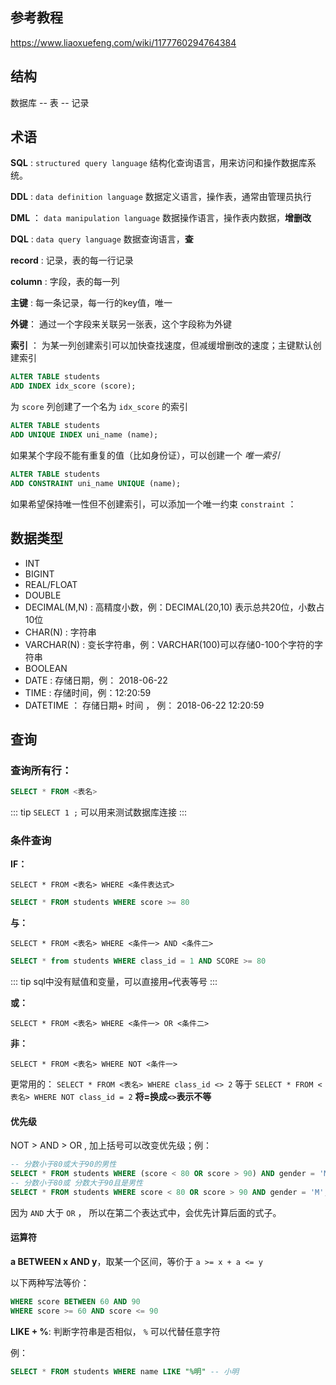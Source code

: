 ## 参考教程

https://www.liaoxuefeng.com/wiki/1177760294764384

## 结构

数据库 -- 表 -- 记录

## 术语

**SQL** : `structured query language` 结构化查询语言，用来访问和操作数据库系统。

**DDL** : `data definition language` 数据定义语言，操作表，通常由管理员执行

**DML** ： `data manipulation language` 数据操作语言，操作表内数据，**增删改** 

**DQL** : `data query language` 数据查询语言，**查**

**record** : 记录，表的每一行记录

**column** : 字段，表的每一列

**主键** : 每一条记录，每一行的key值，唯一

**外键**： 通过一个字段来关联另一张表，这个字段称为外键

**索引** ： 为某一列创建索引可以加快查找速度，但减缓增删改的速度；主键默认创建索引

```sql
ALTER TABLE students
ADD INDEX idx_score (score);
```

为 `score` 列创建了一个名为 `idx_score` 的索引

```sql
ALTER TABLE students
ADD UNIQUE INDEX uni_name (name);
```

如果某个字段不能有重复的值（比如身份证），可以创建一个 *唯一索引*

```sql
ALTER TABLE students
ADD CONSTRAINT uni_name UNIQUE (name);
```

如果希望保持唯一性但不创建索引，可以添加一个唯一约束 `constraint` ：


## 数据类型

-   INT 
-   BIGINT 
-   REAL/FLOAT 
-   DOUBLE 
-   DECIMAL(M,N) : 高精度小数，例：DECIMAL(20,10) 表示总共20位，小数占10位
-   CHAR(N) : 字符串
-   VARCHAR(N) : 变长字符串，例：VARCHAR(100)可以存储0-100个字符的字符串
-   BOOLEAN
-   DATE : 存储日期，例： 2018-06-22
-   TIME : 存储时间，例：12:20:59
-   DATETIME ： 存储日期+ 时间 ， 例： 2018-06-22 12:20:59

## 查询

### 查询所有行：

```sql
SELECT * FROM <表名>
```

::: tip
`SELECT 1 ;` 可以用来测试数据库连接
:::

### 条件查询

**IF：**

`SELECT * FROM <表名> WHERE <条件表达式>`

```sql
SELECT * FROM students WHERE score >= 80
```

**与：**

`SELECT * FROM <表名> WHERE <条件一> AND <条件二>`

```sql
SELECT * from students WHERE class_id = 1 AND SCORE >= 80
```
::: tip
sql中没有赋值和变量，可以直接用`=`代表等号
:::

**或：**

`SELECT * FROM <表名> WHERE <条件一> OR <条件二>`

**非：**

`SELECT * FROM <表名> WHERE NOT <条件一>`

更常用的： `SELECT * FROM <表名> WHERE class_id <> 2`  等于 `SELECT * FROM <表名> WHERE NOT class_id = 2`   **将=换成`<>`表示不等**

#### 优先级

NOT > AND > OR , 加上括号可以改变优先级；例：

```sql
-- 分数小于80或大于90的男性
SELECT * FROM students WHERE (score < 80 OR score > 90) AND gender = 'M'; 
-- 分数小于80或 分数大于90且是男性
SELECT * FROM students WHERE score < 80 OR score > 90 AND gender = 'M'; 
```

因为 `AND` 大于 `OR` ， 所以在第二个表达式中，会优先计算后面的式子。


#### 运算符

**a BETWEEN x AND y**，取某一个区间，等价于 `a >= x + a <= y`

以下两种写法等价：
```sql
WHERE score BETWEEN 60 AND 90
WHERE score >= 60 AND score <= 90
```

**LIKE + %**: 判断字符串是否相似， `%` 可以代替任意字符

例：
```sql
SELECT * FROM students WHERE name LIKE "%明" -- 小明 
```
